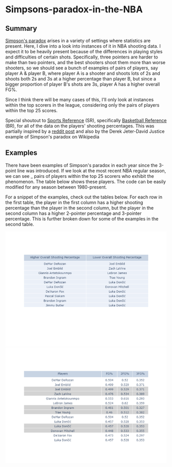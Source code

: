 # Simpsons-paradox-in-the-NBA
## Summary 

[Simpson's paradox](https://en.wikipedia.org/wiki/Simpson%27s_paradox) arises in a variety of settings where statistics are present. Here, I dive into a look into instances of it in NBA shooting data. I expect it to be heavily present because of the differences in playing styles and difficulties of certain shots. Specifically, three pointers are harder to make than two pointers, and the best shooters shoot them more than worse shooters, so we should see a bunch of examples of pairs of players, say player A & player B, where player A is a shooter and shoots lots of 2s and shoots both 2s and 3s at a higher percentage than player B, but since a bigger proportion of player B's shots are 3s, player A has a higher overall FG%.

Since I think there will be many cases of this, I'll only look at instances within the top scorers in the league, considering only the pairs of players within the top 25 scores.

Special shoutout to [Sports Reference](https://www.sports-reference.com/) (SR), specifically [Basketball Reference](https://www.basketball-reference.com/) (BR), for all of the data on the players' shooting percentages. This was partially inspired by a [reddit post](https://www.reddit.com/r/nba/comments/5wb6j7/oc_simpsons_paradox_lebrons_overall_3p_is_greater/) and also by the Derek Jeter-David Justice example of Simpson's paradox on Wikipedia

## Examples
There have been examples of Simpson's paradox in each year since the 3-point line was introduced. If we look at the most recent NBA regular season, we can see _ pairs of players within the top 25 scorers who exhibit the phenomenon. The table below shows these players. The code can be easily modified for any season between 1980-present.

For a snippet of the examples, check out the tables below. For each row in the first table, the player in the first column has a higher shooting percentage than the player in the second column, but the player in the second column has a higher 2-pointer percentage and 3-pointer percentage. This is further broken down for some of the examples in the second table. 

![alt text](https://github.com/gsarajian/Simpsons-paradox-in-the-NBA/blob/main/fig1.png?raw=false)
![alt text](https://github.com/gsarajian/Simpsons-paradox-in-the-NBA/blob/main/fig2.png?raw=false)
